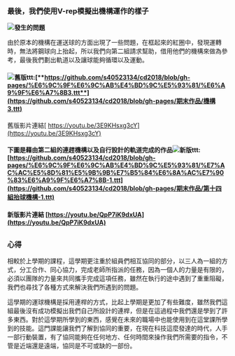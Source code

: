 ### 最後，我們使用V-rep模擬出機構運作的樣子

![](https://i.imgur.com/OFDXrJL.jpg)**發生的問題**

由於原本的機構在運送球的方面出現了一些問題，在框起來的紅圈中，發現運轉時，無法將鋼球向上抬起，所以我們向第二組請求幫助，借用他們的機構來做為參考，最後我們劃出軌道以及讓球能夠循環以及運動。

#### ![](https://github.com/scrum-1/gitbook/blob/master/ag14/assets/04556.png)**舊版ttt:**[**https://github.com/s40523134/cd2018/blob/gh-pages/%E6%9C%9F%E6%9C%AB%E4%BD%9C%E5%93%81/%E6%A9%9F%E6%A7%8B3.ttt**](https://github.com/s40523134/cd2018/blob/gh-pages/期末作品/機構3.ttt)

舊版影片連結[ https://youtu.be/3E9KHsxg3cY](https://youtu.be/3E9KHsxg3cY)

#### **下圖是藉由第二組的連趕機構以及自行設計的軌道完成的作品**![](https://github.com/scrum-1/gitbook/blob/master/ag14/assets/222.png)**新版ttt**:[https://github.com/s40523134/cd2018/blob/gh-pages/%E6%9C%9F%E6%9C%AB%E4%BD%9C%E5%93%81/%E7%AC%AC%E5%8D%81%E5%9B%9B%E7%B5%84%E6%8A%AC%E7%90%83%E6%A9%9F%E6%A7%8B-1.ttt](https://github.com/s40523134/cd2018/blob/gh-pages/期末作品/第十四組抬球機構-1.ttt)

#### 新版影片連結 [https://youtu.be/QpP7iK9dxUA](https://youtu.be/QpP7iK9dxUA)

## 

## 

### **心得**

相較於上學期的課程，這學期更注重於組員們相互協同的部分，以三人為一組的方式，分工合作、同心協力，完成老師所指派的任務，因為一個人的力量是有限的，必須以團隊的力量來共同攜手完成這項任務，雖然在執行的途中遇到了重重阻礙，我們也尋找了各種方式來解決我們所遇到的問題。

這學期的運球機構是採用連桿的方式，比起上學期是更加了有些難度，雖然我們這組最後沒有成功模擬出我們自己所設計的連桿，但是在這過程中我們還是學到了許多東西。對於這學期所學到的東西，感覺在未來的職場中也能使用到在這堂課所學到的技能。這門課能讓我們了解到協同的重要，在現在科技這麼發達的時代，人手一部行動裝置，有了協同能夠在任何地方、任何時間來操作我們所需要的指令，不管是近端還是遠端，協同是不可或缺的一部份。


